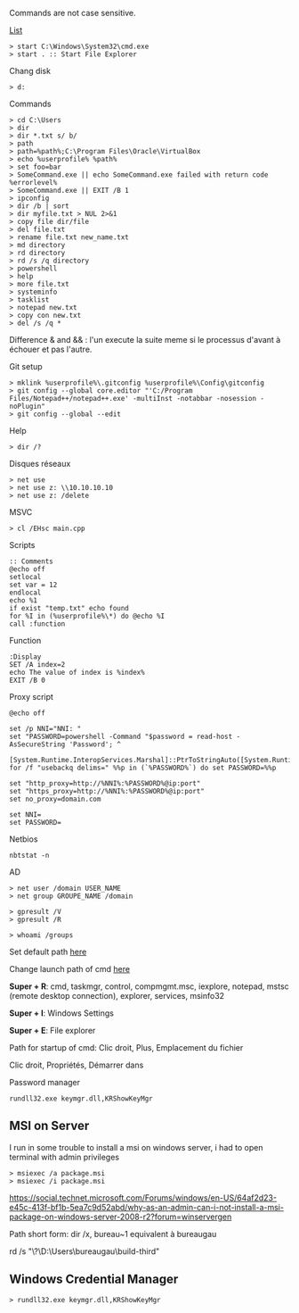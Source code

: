 Commands are not case sensitive.

[List](https://windows.developpez.com/cours/ligne-commande/?page=page_4)

```
> start C:\Windows\System32\cmd.exe
> start . :: Start File Explorer
```

Chang disk
``` batch
> d:
```

Commands
``` batch
> cd C:\Users
> dir
> dir *.txt s/ b/
> path
> path=%path%;C:\Program Files\Oracle\VirtualBox
> echo %userprofile% %path%
> set foo=bar
> SomeCommand.exe || echo SomeCommand.exe failed with return code %errorlevel%
> SomeCommand.exe || EXIT /B 1
> ipconfig
> dir /b | sort
> dir myfile.txt > NUL 2>&1
> copy file dir/file
> del file.txt
> rename file.txt new_name.txt
> md directory
> rd directory
> rd /s /q directory
> powershell
> help
> more file.txt
> systeminfo
> tasklist
> notepad new.txt
> copy con new.txt
> del /s /q *
```

Difference & and && : l'un execute la suite meme si le processus d'avant à échouer et pas l'autre.

Git setup
``` batch
> mklink %userprofile%\.gitconfig %userprofile%\Config\gitconfig
> git config --global core.editor "'C:/Program Files/Notepad++/notepad++.exe' -multiInst -notabbar -nosession -noPlugin"
> git config --global --edit
```

Help
``` batch
> dir /?
```

Disques réseaux
```
> net use
> net use z: \\10.10.10.10
> net use z: /delete
```

MSVC
``` batch
> cl /EHsc main.cpp
```

Scripts
``` batch
:: Comments
@echo off
setlocal
set var = 12
endlocal
echo %1
if exist "temp.txt" echo found
for %I in (%userprofile%\*) do @echo %I
call :function
```

Function
``` batch
:Display
SET /A index=2
echo The value of index is %index%
EXIT /B 0
```

Proxy script
``` batch
@echo off

set /p NNI="NNI: "
set "PASSWORD=powershell -Command "$password = read-host -AsSecureString 'Password'; ^
		[System.Runtime.InteropServices.Marshal]::PtrToStringAuto([System.Runtime.InteropServices.Marshal]::SecureStringToBSTR($password))""
for /f "usebackq delims=" %%p in (`%PASSWORD%`) do set PASSWORD=%%p

set "http_proxy=http://%NNI%:%PASSWORD%@ip:port"
set "https_proxy=http://%NNI%:%PASSWORD%@ip:port"
set no_proxy=domain.com

set NNI=
set PASSWORD=
```

Netbios
```
nbtstat -n
```

AD
```
> net user /domain USER_NAME
> net group GROUPE_NAME /domain

> gpresult /V
> gpresult /R

> whoami /groups
```

Set default path [here](https://www.java.com/fr/download/help/path.xml)

Change launch path of cmd [here](https://community.spiceworks.com/how_to/123751-change-the-default-path-in-the-command-prompt)

**Super + R**: cmd, taskmgr, control, compmgmt.msc, iexplore, notepad, mstsc (remote desktop connection), explorer, services, msinfo32

**Super + I**: Windows Settings

**Super + E**: File explorer

Path for startup of cmd:
Clic droit, Plus, Emplacement du fichier

Clic droit, Propriétés, Démarrer dans

Password manager
```
rundll32.exe keymgr.dll,KRShowKeyMgr
```

## MSI on Server

I run in some trouble to install a msi on windows server, i had to open terminal with admin privileges

```
> msiexec /a package.msi
> msiexec /i package.msi
```

https://social.technet.microsoft.com/Forums/windows/en-US/64af2d23-e45c-413f-bf1b-5ea7c9d52abd/why-as-an-admin-can-i-not-install-a-msi-package-on-windows-server-2008-r2?forum=winservergen

Path short form: dir /x, bureau~1 equivalent à bureaugau

rd /s "\\?\D:\Users\bureaugau\build-third"

## Windows Credential Manager

```
> rundll32.exe keymgr.dll,KRShowKeyMgr
```
